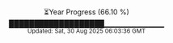<p align="center">
⏳Year Progress (66.10 %)<br>
███████████████████▁▁▁▁▁▁▁▁▁▁▁ <br>
<sub>Updated: Sat, 30 Aug 2025 06:03:36 GMT</sub>
</p>

